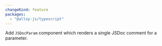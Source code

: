 ```yaml
---
changeKind: feature
packages:
  - "@alloy-js/typescript"
---
```


Add `JSDocParam` component which renders a single JSDoc comment for a parameter.
